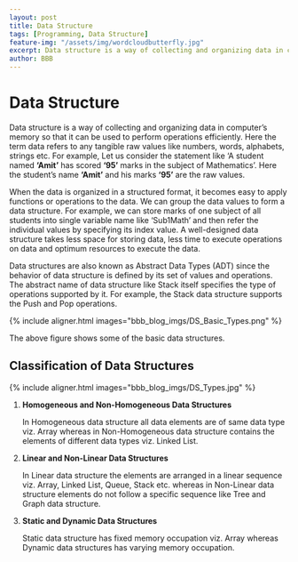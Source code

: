 ```yaml
---
layout: post
title: Data Structure
tags: [Programming, Data Structure]
feature-img: "/assets/img/wordcloudbutterfly.jpg"
excerpt: Data structure is a way of collecting and organizing data in computer’s memory so that it can be used to perform operations efficiently
author: BBB
---
```


# Data Structure

Data structure is a way of collecting and organizing data in computer’s memory so that it can be used to perform operations efficiently. Here the term data refers to any tangible raw values like numbers, words, alphabets, strings etc. 
For example, Let us consider the statement like ‘A student named **‘Amit’** has scored **‘95’** marks in the subject of Mathematics’. Here the student’s name **‘Amit’** and 
his marks **‘95’** are the raw values. 

When the data is organized in a structured format, it becomes easy to apply functions or operations to the data. We can group the data values to form a data structure. For example, we can store marks of one subject of all students into single variable name like ‘Sub1Math’ and then refer the individual values by specifying its index value. A well-designed data structure takes less space for storing data, less time to execute operations on data and optimum resources to execute the data.

Data structures are also known as Abstract Data Types (ADT) since the behavior of data structure is defined by its set of values and operations. The abstract name of data structure like Stack itself specifies the type of operations supported by it. For example, the Stack data structure supports the Push and Pop operations. 

{% include aligner.html images="bbb_blog_imgs/DS_Basic_Types.png" %}


The above figure shows some of the basic data structures.


## Classification of Data Structures

{% include aligner.html images="bbb_blog_imgs/DS_Types.jpg" %}


1.  **Homogeneous and Non-Homogeneous Data Structures**

    In Homogeneous data structure all data elements are of same data type viz. Array whereas in Non-Homogeneous data structure contains the elements of different data types viz. Linked List.

2.  **Linear and Non-Linear Data Structures**

    In Linear data structure the elements are arranged in a linear sequence viz. Array, Linked List, Queue, Stack etc. whereas in Non-Linear data structure elements do not follow a specific sequence like Tree and Graph data structure.

3.  **Static and Dynamic Data Structures**

    Static data structure has fixed memory occupation viz. Array whereas Dynamic data structures has varying memory occupation.



